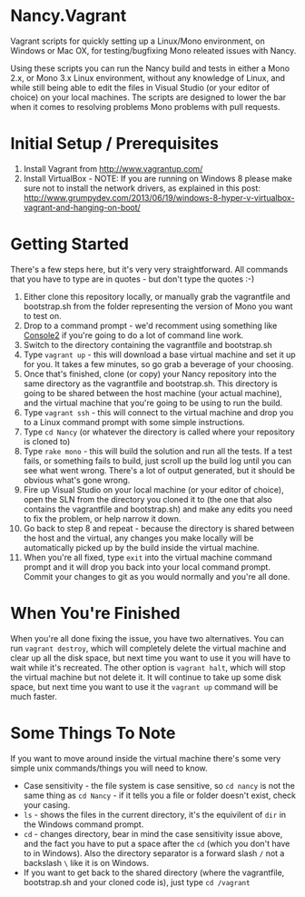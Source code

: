 Nancy.Vagrant
=============

Vagrant scripts for quickly setting up a Linux/Mono environment, on Windows or Mac OX, for testing/bugfixing Mono releated issues with Nancy.

Using these scripts you can run the Nancy build and tests in either a Mono 2.x, or Mono 3.x Linux environment, without any knowledge of Linux, and while still being able to edit the files in Visual Studio (or your editor of choice) on your local machines. The scripts are designed to lower the bar when it comes to resolving problems Mono problems with pull requests.

Initial Setup / Prerequisites
=============================

1. Install Vagrant from http://www.vagrantup.com/
2. Install VirtualBox - NOTE: If you are running on Windows 8 please make sure not to install the network drivers, as explained in this post: http://www.grumpydev.com/2013/06/19/windows-8-hyper-v-virtualbox-vagrant-and-hanging-on-boot/

Getting Started
===============

There's a few steps here, but it's very very straightforward. All commands that you have to type are in quotes - but don't type the quotes :-)

1. Either clone this repository locally, or manually grab the vagrantfile and bootstrap.sh from the folder representing the version of Mono you want to test on.
2. Drop to a command prompt - we'd recomment using something like [Console2](http://sourceforge.net/projects/console/) if you're going to do a lot of command line work.
3. Switch to the directory containing the vagrantfile and bootstrap.sh
4. Type `vagrant up`  - this will download a base virtual machine and set it up for you. It takes a few minutes, so go grab a beverage of your choosing.
5. Once that's finished, clone (or copy) your Nancy repository into the same directory as the vagrantfile and bootstrap.sh. This directory is going to be shared between the host machine (your actual machine), and the virtual machine that you're going to be using to run the build.
6. Type `vagrant ssh` - this will connect to the virtual machine and drop you to a Linux command prompt with some simple instructions.
7. Type `cd Nancy` (or whatever the directory is called where your repository is cloned to)
8. Type `rake mono` - this will build the solution and run all the tests. If a test fails, or something fails to build, just scroll up the build log until you can see what went wrong. There's a lot of output generated, but it should be obvious what's gone wrong.
9. Fire up Visual Studio on your local machine (or your editor of choice), open the SLN from the directory you cloned it to (the one that also contains the vagrantfile and bootstrap.sh) and make any edits you need to fix the problem, or help narrow it down.
10. Go back to step 8 and repeat - because the directory is shared between the host and the virtual, any changes you make locally will be automatically picked up by the build inside the virtual machine.
11. When you're all fixed, type `exit` into the virtual machine command prompt and it will drop you back into your local command prompt. Commit your changes to git as you would normally and you're all done.

When You're Finished
====================

When you're all done fixing the issue, you have two alternatives. You can run `vagrant destroy`, which will completely delete the virtual machine and clear up all the disk space, but next time you want to use it you will have to wait while it's recreated. The other option is `vagrant halt`, which will stop the virtual machine but not delete it. It will continue to take up some disk space, but next time you want to use it the `vagrant up` command will be much faster.

Some Things To Note
===================

If you want to move around inside the virtual machine there's some very simple unix commands/things you will need to know.

* Case sensitivity - the file system is case sensitive, so `cd nancy` is not the same thing as `cd Nancy` - if it tells you a file or folder doesn't exist, check your casing.
* `ls` - shows the files in the current directory, it's the equivilent of `dir` in the Windows command prompt.
* `cd` - changes directory, bear in mind the case sensitivity issue above, and the fact you have to put a space after the `cd` (which you don't have to in Windows). Also the directory separator is a forward slash `/` not a backslash `\` like it is on Windows.
* If you want to get back to the shared directory (where the vagrantfile, bootstrap.sh and your cloned code is), just type `cd /vagrant`

